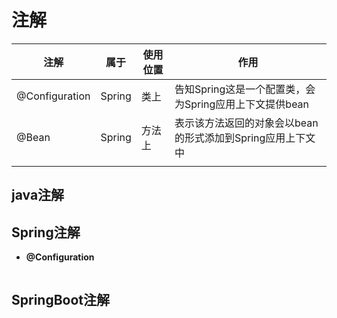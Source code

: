 # 注解
|注解|属于|使用位置|作用|
|---|---|---|---|
|@Configuration|Spring|类上|告知Spring这是一个配置类，会为Spring应用上下文提供bean|
|@Bean|Spring|方法上|表示该方法返回的对象会以bean的形式添加到Spring应用上下文中|
|||||
## java注解

## Spring注解
- **@Configuration**
```java

```

## SpringBoot注解
